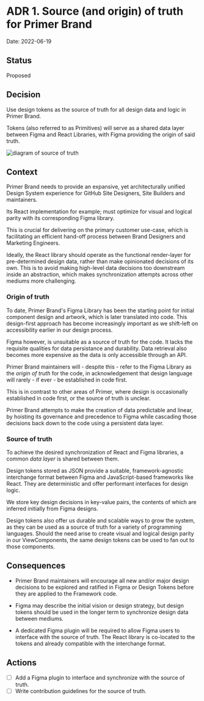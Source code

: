 # ADR 1. Source (and origin) of truth for Primer Brand

Date: 2022-06-19

## Status

Proposed

## Decision

Use design tokens as the source of truth for all design data and logic in Primer Brand.

Tokens (also referred to as Primitives) will serve as a shared data layer between Figma and React Libraries, with Figma providing the origin of said truth.

![diagram of source of truth](https://user-images.githubusercontent.com/13340707/174588236-91fc9ea3-71e8-4780-b5aa-8d74a583e624.jpg)

## Context

Primer Brand needs to provide an expansive, yet architecturally unified Design System experience for GitHub Site Designers, Site Builders and maintainers.

Its React implementation for example; must optimize for visual and logical parity with its corresponding Figma library.

This is crucial for delivering on the primary customer use-case, which is facilitating an efficient hand-off process between Brand Designers and Marketing Engineers.

Ideally, the React library should operate as the functional render-layer for pre-determined design data, rather than make opinionated decisions of its own. This is to avoid making high-level data decisions too downstream inside an abstraction, which makes synchronization attempts across other mediums more challenging.

### Origin of truth

To date, Primer Brand's Figma Library has been the starting point for initial component design and artwork, which is later translated into code. This design-first approach has become increasingly important as we shift-left on accessibility earlier in our design process.

Figma however, is unsuitable as a source of truth for the code. It lacks the requisite qualities for data persistance and durability. Data retrieval also becomes more expensive as the data is only accessible through an API.

Primer Brand maintainers will - despite this - refer to the Figma Library as the _origin of truth_ for the code, in acknowledgement that design language will rarely - if ever - be established in code first.

This is in contrast to other areas of Primer, where design is occasionally established in code first, or the source of truth is unclear.

Primer Brand attempts to make the creation of data predictable and linear, by hoisting its governance and precedence to Figma while cascading those decisions back down to the code using a persistent data layer.

### Source of truth

To achieve the desired synchronization of React and Figma libraries, a common _data layer_ is shared between them.

Design tokens stored as JSON provide a suitable, framework-agnostic interchange format between Figma and JavaScript-based frameworks like React. They are deterministic and offer performant interfaces for design logic.

We store key design decisions in key-value pairs, the contents of which are inferred initially from Figma designs.

Design tokens also offer us durable and scalable ways to grow the system, as they can be used as a source of truth for a variety of programming languages. Should the need arise to create visual and logical design parity in our ViewComponents, the same design tokens can be used to fan out to those components.

## Consequences

- Primer Brand maintainers will encourage all new and/or major design decisions to be explored and ratified in Figma or Design Tokens before they are applied to the Framework code.

- Figma may describe the initial vision or design strategy, but design tokens should be used in the longer term to synchronize design data between mediums.

- A dedicated Figma plugin will be required to allow Figma users to interface with the source of truth. The React library is co-located to the tokens and already compatible with the interchange format.

## Actions

- [ ] Add a Figma plugin to interface and synchronize with the source of truth.
- [ ] Write contribution guidelines for the source of truth.
